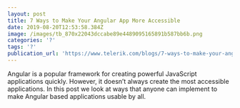 ```yaml
---
layout: post
title: 7 Ways to Make Your Angular App More Accessible
date: 2019-08-20T12:53:58.384Z
image: /images/tb_870x22043dccabe89e4489095165891b587bb6b.png
categories: '?'
tags: '?'
publication_url: 'https://www.telerik.com/blogs/7-ways-to-make-your-angular-app-more-accessible'
---
```

Angular is a popular framework for creating powerful JavaScript applications quickly. However, it doesn’t always create the most accessible applications. In this post we look at ways that anyone can implement to make Angular based applications usable by all.
